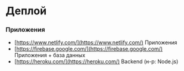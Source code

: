 # Деплой

### Приложения
- [https://www.netlify.com/](https://www.netlify.com/) Приложения
- [https://firebase.google.com/](https://firebase.google.com/) Приложения + база данных
- [https://heroku.com/](https://heroku.com/) Backend (н-р: Node.js)
